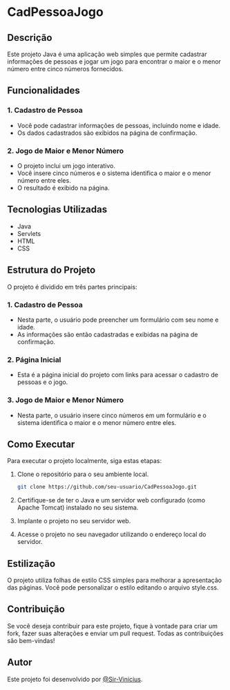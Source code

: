 # CadPessoaJogo

## Descrição
Este projeto Java é uma aplicação web simples que permite cadastrar informações de pessoas e jogar um jogo para encontrar o maior e o menor número entre cinco números fornecidos.

## Funcionalidades

### 1. Cadastro de Pessoa
- Você pode cadastrar informações de pessoas, incluindo nome e idade.
- Os dados cadastrados são exibidos na página de confirmação.

### 2. Jogo de Maior e Menor Número
- O projeto inclui um jogo interativo.
- Você insere cinco números e o sistema identifica o maior e o menor número entre eles.
- O resultado é exibido na página.

## Tecnologias Utilizadas
- Java
- Servlets
- HTML
- CSS

## Estrutura do Projeto

O projeto é dividido em três partes principais:

### 1. Cadastro de Pessoa
- Nesta parte, o usuário pode preencher um formulário com seu nome e idade.
- As informações são então cadastradas e exibidas na página de confirmação.

### 2. Página Inicial
- Esta é a página inicial do projeto com links para acessar o cadastro de pessoas e o jogo.

### 3. Jogo de Maior e Menor Número
- Nesta parte, o usuário insere cinco números em um formulário e o sistema identifica o maior e o menor número entre eles.

## Como Executar

Para executar o projeto localmente, siga estas etapas:

1. Clone o repositório para o seu ambiente local.

   ```bash
   git clone https://github.com/seu-usuario/CadPessoaJogo.git
   
2. Certifique-se de ter o Java e um servidor web configurado (como Apache Tomcat) instalado no seu sistema.

3. Implante o projeto no seu servidor web.

4. Acesse o projeto no seu navegador utilizando o endereço local do servidor.

## Estilização
O projeto utiliza folhas de estilo CSS simples para melhorar a apresentação das páginas. Você pode personalizar o estilo editando o arquivo style.css.

## Contribuição
Se você deseja contribuir para este projeto, fique à vontade para criar um fork, fazer suas alterações e enviar um pull request. Todas as contribuições são bem-vindas!

## Autor
Este projeto foi desenvolvido por [@Sir-Vinicius](https://github.com/Sir-Vinicius).
